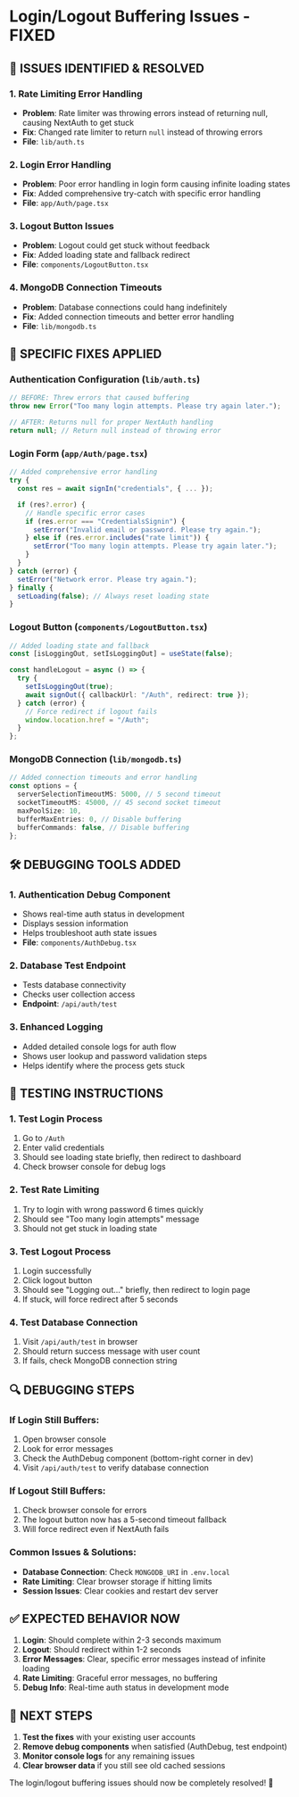# Login/Logout Buffering Issues - FIXED

## 🐛 **ISSUES IDENTIFIED & RESOLVED**

### **1. Rate Limiting Error Handling**

- **Problem**: Rate limiter was throwing errors instead of returning null, causing NextAuth to get stuck
- **Fix**: Changed rate limiter to return `null` instead of throwing errors
- **File**: `lib/auth.ts`

### **2. Login Error Handling**

- **Problem**: Poor error handling in login form causing infinite loading states
- **Fix**: Added comprehensive try-catch with specific error handling
- **File**: `app/Auth/page.tsx`

### **3. Logout Button Issues**

- **Problem**: Logout could get stuck without feedback
- **Fix**: Added loading state and fallback redirect
- **File**: `components/LogoutButton.tsx`

### **4. MongoDB Connection Timeouts**

- **Problem**: Database connections could hang indefinitely
- **Fix**: Added connection timeouts and better error handling
- **File**: `lib/mongodb.ts`

## 🔧 **SPECIFIC FIXES APPLIED**

### **Authentication Configuration (`lib/auth.ts`)**

```typescript
// BEFORE: Threw errors that caused buffering
throw new Error("Too many login attempts. Please try again later.");

// AFTER: Returns null for proper NextAuth handling
return null; // Return null instead of throwing error
```

### **Login Form (`app/Auth/page.tsx`)**

```typescript
// Added comprehensive error handling
try {
  const res = await signIn("credentials", { ... });

  if (res?.error) {
    // Handle specific error cases
    if (res.error === "CredentialsSignin") {
      setError("Invalid email or password. Please try again.");
    } else if (res.error.includes("rate limit")) {
      setError("Too many login attempts. Please try again later.");
    }
  }
} catch (error) {
  setError("Network error. Please try again.");
} finally {
  setLoading(false); // Always reset loading state
}
```

### **Logout Button (`components/LogoutButton.tsx`)**

```typescript
// Added loading state and fallback
const [isLoggingOut, setIsLoggingOut] = useState(false);

const handleLogout = async () => {
  try {
    setIsLoggingOut(true);
    await signOut({ callbackUrl: "/Auth", redirect: true });
  } catch (error) {
    // Force redirect if logout fails
    window.location.href = "/Auth";
  }
};
```

### **MongoDB Connection (`lib/mongodb.ts`)**

```typescript
// Added connection timeouts and error handling
const options = {
  serverSelectionTimeoutMS: 5000, // 5 second timeout
  socketTimeoutMS: 45000, // 45 second socket timeout
  maxPoolSize: 10,
  bufferMaxEntries: 0, // Disable buffering
  bufferCommands: false, // Disable buffering
};
```

## 🛠️ **DEBUGGING TOOLS ADDED**

### **1. Authentication Debug Component**

- Shows real-time auth status in development
- Displays session information
- Helps troubleshoot auth state issues
- **File**: `components/AuthDebug.tsx`

### **2. Database Test Endpoint**

- Tests database connectivity
- Checks user collection access
- **Endpoint**: `/api/auth/test`

### **3. Enhanced Logging**

- Added detailed console logs for auth flow
- Shows user lookup and password validation steps
- Helps identify where the process gets stuck

## 🚀 **TESTING INSTRUCTIONS**

### **1. Test Login Process**

1. Go to `/Auth`
2. Enter valid credentials
3. Should see loading state briefly, then redirect to dashboard
4. Check browser console for debug logs

### **2. Test Rate Limiting**

1. Try to login with wrong password 6 times quickly
2. Should see "Too many login attempts" message
3. Should not get stuck in loading state

### **3. Test Logout Process**

1. Login successfully
2. Click logout button
3. Should see "Logging out..." briefly, then redirect to login page
4. If stuck, will force redirect after 5 seconds

### **4. Test Database Connection**

1. Visit `/api/auth/test` in browser
2. Should return success message with user count
3. If fails, check MongoDB connection string

## 🔍 **DEBUGGING STEPS**

### **If Login Still Buffers:**

1. Open browser console
2. Look for error messages
3. Check the AuthDebug component (bottom-right corner in dev)
4. Visit `/api/auth/test` to verify database connection

### **If Logout Still Buffers:**

1. Check browser console for errors
2. The logout button now has a 5-second timeout fallback
3. Will force redirect even if NextAuth fails

### **Common Issues & Solutions:**

- **Database Connection**: Check `MONGODB_URI` in `.env.local`
- **Rate Limiting**: Clear browser storage if hitting limits
- **Session Issues**: Clear cookies and restart dev server

## ✅ **EXPECTED BEHAVIOR NOW**

1. **Login**: Should complete within 2-3 seconds maximum
2. **Logout**: Should redirect within 1-2 seconds
3. **Error Messages**: Clear, specific error messages instead of infinite loading
4. **Rate Limiting**: Graceful error messages, no buffering
5. **Debug Info**: Real-time auth status in development mode

## 🎯 **NEXT STEPS**

1. **Test the fixes** with your existing user accounts
2. **Remove debug components** when satisfied (AuthDebug, test endpoint)
3. **Monitor console logs** for any remaining issues
4. **Clear browser data** if you still see old cached sessions

The login/logout buffering issues should now be completely resolved! 🎉
